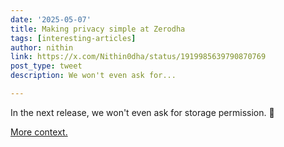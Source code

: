 ```yaml
---
date: '2025-05-07'
title: Making privacy simple at Zerodha
tags: [interesting-articles]
author: nithin
link: https://x.com/Nithin0dha/status/1919985639790870769
post_type: tweet
description: We won't even ask for...

---
```


In the next release, we won't even ask for storage permission. 😬

[More context.](https://www.livemint.com/money/personal-finance/stockbroking-apps-data-privacy-india-stock-trading-apps-permissions-android-app-permissions-explained-11746520782095.html)
